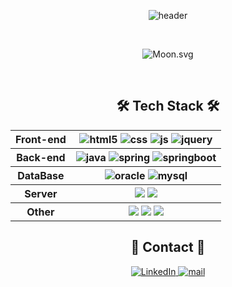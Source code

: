 <div align="center">

![header](https://capsule-render.vercel.app/api?type=soft&color=24202e&height=150&section=header&text=Miyoung%27s%20Github&fontSize=50&fontColor=ffffff&animation=twinkling)

</div>
<br>

<div align="center">

  ![Moon.svg](https://dday-widget.minung.dev/widget?text=Start%F0%9F%8C%B1&date=2023-12-29&startDate=2023-01-01&theme=theme3)

</div>
<br>


<h2 align="center"> 🛠 Tech Stack 🛠 </h2>
<div align="center">
<table>
    <tr>
      <th>Front-end</th>
      <th>
      <img src="https://img.shields.io/badge/HTML5-E34F26?style=for-the-badge&logo=html5&logoColor=white" alt="html5" />
      <img src="https://img.shields.io/badge/CSS-239120?&style=for-the-badge&logo=css3&logoColor=white" alt="css" />
      <img src="https://img.shields.io/badge/JavaScript-F7DF1E?style=for-the-badge&logo=JavaScript&logoColor=white" alt="js" />
      <img src="https://img.shields.io/badge/jQuery-0769AD?style=for-the-badge&logo=jquery&logoColor=white" alt="jquery" />
      </th>
    </tr>
    <tr>
      <th>Back-end</th>
      <th>
        <img src="https://img.shields.io/badge/Java-ED8B00?style=for-the-badge&logo=openjdk&logoColor=white" alt="java" />
        <img src="https://img.shields.io/badge/Spring-6DB33F?style=for-the-badge&logo=spring&logoColor=white" alt="spring" />
        <img src="https://img.shields.io/badge/springboot-6DB33F?style=for-the-badge&logo=springboot&logoColor=white" alt="springboot"/>
      </th>
    </tr>
    <tr>
      <th>DataBase</th>
      <th>
        <img src="https://img.shields.io/badge/Oracle-F80000?style=for-the-badge&logo=Oracle&logoColor=white" alt="oracle" />
        <img src="https://img.shields.io/badge/mysql-4479A1?style=for-the-badge&logo=mysql&logoColor=white" alt="mysql">
      </th>
    </tr>
    <tr>
      <th>Server</th>
      <th>
        <img src="https://img.shields.io/badge/apache tomcat-F8DC75?style=for-the-badge&logo=apachetomcat&logoColor=white" />
        <img src="https://img.shields.io/badge/amazonaws-232F3E?style=for-the-badge&logo=amazonaws&logoColor=white">
      </th>
    </tr>
    <tr>
      <th>Other</th>
      <th>
        <img src="https://img.shields.io/badge/git-F05032?style=for-the-badge&logo=git&logoColor=white"/>
        <img src="https://img.shields.io/badge/github-181717?style=for-the-badge&logo=github&logoColor=white"/>
        <img src="https://img.shields.io/badge/notion-000000?style=for-the-badge&logo=notion&logoColor=white"/>
      </th>
    </tr>
  </table>
</div>


<h2 align="center"> 💬 Contact 💬 </h2>
<div align="center">
<a href="www.linkedin.com/in/miyoung-park-4543221aa" target="_blank">
  <img src="https://img.shields.io/badge/LinkedIn-0077B5?style=for-the-badge&logo=linkedin&logoColor=white" alt="LinkedIn" />
</a>
<a href="mailto:pmy020910@gmail.com">
  <img src="https://img.shields.io/badge/Gmail-D14836?style=for-the-badge&logo=gmail&logoColor=white" alt="mail" />
</a>
</div>

<!-- 

<br>
  <img src="https://github-readme-activity-graph.vercel.app/graph?username=camicomi&bg_color=161b22&color=ffffff&line=d5d5d5&point=a76c6c&area=true&hide_border=true&hide_title=true" />

--> 

